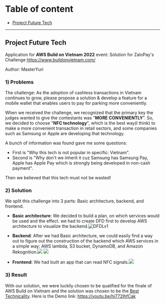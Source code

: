 # Table of content
- [Project Future Tech](#project-future-tech)

---

## Project Future Tech

Application for **AWS Build on Vietnam 2022** event: 
Solution for ZaloPay's Challenge https://www.buildonvietnam.com/

Author: MasterYuri 
### 1) Problems
The challenge: As the adoption of cashless transactions in Vietnam continues to grow, please propose a solution & develop a feature for a mobile wallet that enables users to pay for parking more conveniently.

 When we received the challenge, we recognized that the primary key the judges wanted to give the contestants was "**MORE CONVENIENTLY**". So, we decided to choose "**NFC technology**", which is the best way(I think) to make a more convenient transaction in retail sectors, and some companies such as Samsung or Apple are developing that technology.
 
 A bunch of information was found gave me some questions: 
* First is "Why this tech is not popular in specific: Vietnam".
* Second is "Why don't we inherit it cuz Samsung has Samsung Pay, Apple has Apple Pay which is strongly being developed in non-cash payment".
 
 Then we believed that this tech must not be wasted!
###  2) Solution
We split this challenge into 3 parts: Basic architecture, backend, and frontend.
*  **Basic architecture**: We decided to build a plan, on which services would be used and the effect. we had to create DFD first to develop AWS architecture to visualize the backend.![DFDLv1](https://github.com/triledinh159/Project-Future-Tech/assets/91708260/c08ca539-b3a1-4e5b-a561-2df59b73de99)



*  **Backend**: After we had Basic architecture, we could easily find a way out to figure out the construction of the backend which AWS services in a simple way: AWS lambda, S3 bucket, DynamoDB, and Amazon Rekognition.![](https://i.imgur.com/MoUUQZK.png)
![](https://i.imgur.com/zf6RtN8.png)
*  **Frontend**: We had built an app that can read NFC signals.![](https://i.imgur.com/xPVfW4G.jpg)

### 3) Result
With our solution, we were luckily chosen to be qualified for the finale of AWS Build on Vietnam and the solution was chosen to be the [Best Technicality](./AWSLambda/cert/tech.pdf).
Here is the Demo link: https://youtu.be/hi772lhfCak
